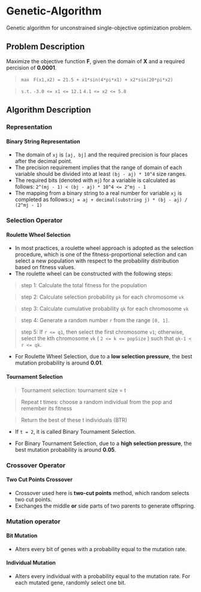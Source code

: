 # Genetic-Algorithm
Genetic algorithm for unconstrained single-objective optimization problem.
## Problem Description
Maximize the objective function **F**, given the domain of **X** and a required percision of **0.0001**.

>`max `  `F(x1,x2) = 21.5 + x1*sin(4*pi*x1) + x2*sin(20*pi*x2)`

>`s.t.`  `-3.0 <= x1 <= 12.1`  `4.1 <= x2 <= 5.8`

## Algorithm Description
### Representation
#### Binary String Representation
- The domain of `xj` is `[aj, bj]` and the required precision is four places after the decimal point.
- The precision requirement implies that the range of domain of each variable should be divided into at least `(bj - aj) * 10^4` size ranges.
- The required bits (denoted with `mj`) for a variable is calculated as follows:
`2^(mj - 1) < (bj - aj) * 10^4 <= 2^mj - 1`
- The mapping from a binary string to a real number for variable `xj` is completed as follows:`xj = aj + decimal(substring j) * (bj - aj) / (2^mj - 1)`

### Selection Operator
#### Roulette Wheel Selection
- In most practices, a roulette wheel approach is adopted as the selection procedure, which is one of the fitness-proportional selection and can select a new population with respect to the probability distribution based on fitness values.
- The roulette wheel can be constructed with the following steps:

>step 1: Calculate the total fitness for the population

>step 2: Calculate selection probability `pk` for each chromosome `vk`

>step 3: Calculate cumulative probability `qk` for each chromosome `vk`

>step 4: Generate a random number `r` from the range `[0, 1]`.

>step 5: If `r <= q1`, then select the first chromosome `v1`; otherwise, select the kth chromosome `vk` ( `2 <= k <= popSize` ) such that `qk-1 < r <= qk`.

- For Roulette Wheel Selection, due to a **low selection pressure**, the best mutation probability is around **0.01**.
#### Tournament Selection

>Tournament selection:  tournament size = t

>    Repeat t times: choose a random individual from the pop and remember its fitness

>   Return the best of these t individuals (BTR)

- If `t = 2`, it is called Binary Tournament Selection.

- For Binary Tournament Selection, due to a **high selection pressure**, the best mutation probability is around **0.05**.

### Crossover Operator
#### Two Cut Points Crossover
- Crossover used here is **two-cut points** method, which random selects two cut points.
- Exchanges the middle **or** side parts of two parents to generate offspring.


### Mutation operator
#### Bit Mutation
- Alters every bit of genes with a probability equal to the mutation rate.
#### Individual Mutation
- Alters every individual with a probability equal to the mutation rate. For each mutated gene, randomly select one bit.
